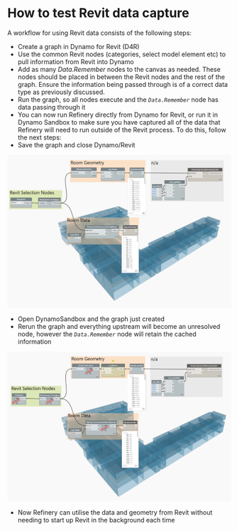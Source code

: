 # How to test Revit data capture

A workflow for using Revit data consists of the following steps:

* Create a graph in Dynamo for Revit \(D4R\)
* Use the common Revit nodes \(categories, select model element etc\) to pull information from Revit into Dynamo
* Add as many _Data.Remember_ nodes to the canvas as needed. These nodes should be placed in between the Revit nodes and the rest of the graph. Ensure the information being passed through is of a correct data type as previously discussed. 
* Run the graph, so all nodes execute and the _`Data.Remember`_ node has data passing through it
* You can now run Refinery directly from Dynamo for Revit, or run it in Dynamo Sandbox to make sure you have captured all of the data that Refinery will need to run outside of the Revit process.  To do this, follow the next steps: 
* Save the graph and close Dynamo/Revit

![](../../.gitbook/assets/6-02_revit_dynamo.PNG)

* Open DynamoSandbox and the graph just created
* Rerun the graph and everything upstream will become an unresolved node, however the _`Data.Remember`_ node will retain the cached information

![](../../.gitbook/assets/6-02_sandbox-dynamo.png)

* Now Refinery can utilise the data and geometry from Revit without needing to start up Revit in the background each time


